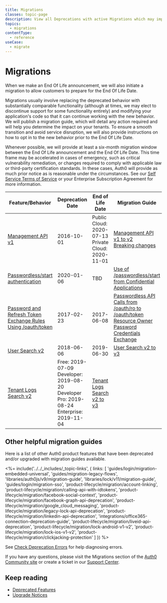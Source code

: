```yaml
---
title: Migrations
classes: topic-page
description: View all Deprecations with active Migrations which may impact your tenant.
topics:
  - migrations
contentType:
  - reference
useCase:
  - migrate
---
```

# Migrations

When we make an End Of Life announcement, we will also initiate a migration to allow customers to prepare for the End Of Life Date. 

Migrations usually involve replacing the deprecated behavior with substantially comparable functionality (although at times, we may elect to discontinue support for some functionality entirely) and modifying your application's code so that it can continue working with the new behavior. We will publish a migration guide, which will detail any action required and will help you determine the impact on your tenants. To ensure a smooth transition and avoid service disruption, we will also provide instructions on how to opt in to the new behavior prior to the End Of Life Date. 

Whenever possible, we will provide at least a six-month migration window between the End Of Life announcement and the End Of Life Date. This time frame may be accelerated in cases of emergency, such as critical vulnerability remediation, or changes required to comply with applicable law or third-party certification standards. In these cases, Auth0 will provide as much prior notice as is reasonable under the circumstances. See our [Self Service Terms of Service](https://auth0.com/legal/ss-tos) or your Enterprise Subscription Agreement for more information. 

| Feature/Behavior | Deprecation Date | End of Life Date | Migration Guide |
| -- | -- | -- | -- |
| [Management API v1](/product-lifecycle/deprecated/management-api-v1) | 2016-10-01 | Public Cloud: 2020-07-13 </br> Private Cloud: 2020-11-01 | [Management API v1 to v2](/product-lifecycle/migration/management-api-v1-v2)</br> [Breaking changes](/api/management/v2/changes) |
| [Passwordless/start authentication](/product-lifecycle/deprecated/passwordless-start) | 2020-01-06 | TBD | [Use of /passwordless/start from Confidential Applications](/product-lifecycle/migration/passwordless-start) |
| [Password and Refresh Token Exchange Rules Using /oauth/token](/product-lifecycle/upgrades/password-refresh-token-exchange-rules) | 2017-02-23 | 2017-06-08 | [Passwordless API Calls from /oauth/ro to /oauth/token](/product-lifecycle/migration/migration-oauthro-oauthtoken-pwdless) </br> [Resource Owner Password Credentials Exchange](/product-lifecycle/migration/migration-oauthro-oauthtoken) |
| [User Search v2](/product-lifecycle/deprecated/search-v2) | 2018-06-06 | 2019-06-30 | [User Search v2 to v3](/product-lifecycle/migration/migrate-search-v2-v3) |
| [Tenant Logs Search v2](/product-lifecycle/deprecated/logs-search-v2) | Free: 2019-07-09 </br> Developer: 2019-08-20 </br> Developer Pro: 2019-08-24 </br> Enterprise: 2019-11-04 | [Tenant Logs Search v2 to v3](/product-lifecycle/migration/migrate-logs-v2-v3) |

## Other helpful migration guides

Here is a list of other Auth0 product features that have been deprecated and/or upgraded with migration guides available. 

<%= include('../../_includes/_topic-links', { links: [
  'guides/login/migration-embedded-universal',
  'guides/migration-legacy-flows',
  'libraries/auth0js/v9/migration-guide',
  'libraries/lock/v11/migration-guide',
  'guides/login/migration-sso',
  'product-lifecycle/migration/account-linking',
  'product-lifecycle/migration/calling-api-with-idtokens',
  'product-lifecycle/migration/facebook-social-context',
  'product-lifecycle/migration/facebook-graph-api-deprecation',
  'product-lifecycle/migration/google_cloud_messaging',
  'product-lifecycle/migration/legacy-lock-api-deprecation',
  'product-lifecycle/migration/linkedin-api-deprecation',
  'integrations/office365-connection-deprecation-guide',
  'product-lifecycle/migration/liveid-api-deprecation',
  'product-lifecycle/migration/lock-android-v1-v2',
  'product-lifecycle/migration/lock-ios-v1-v2',
  'product-lifecycle/migration/clickjacking-protection'
] }) %>

See [Check Deprecation Errors](/troubleshoot/guides/check-deprecation-errors) for help diagnosing errors. 

If you have any questions, please visit the Migrations section of the [Auth0 Community site](https://community.auth0.com/c/auth0-community/Migrations) or create a ticket in our [Support Center](${env.DOMAIN_URL_SUPPORT}).

## Keep reading

* [Deprecated Features](/product-lifecycle/deprecated)
* [Upgrade Notices](/product-lifecycle/upgrades)